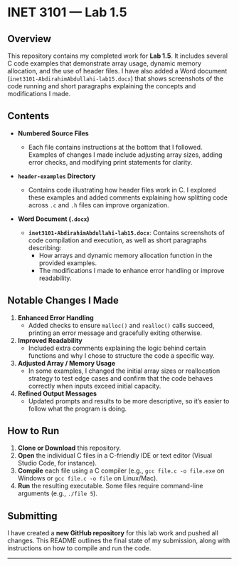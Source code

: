 # INET 3101 — Lab 1.5

## Overview
This repository contains my completed work for **Lab 1.5**. It includes several C code examples that demonstrate array usage, dynamic memory allocation, and the use of header files. I have also added a Word document (`inet3101-AbdirahimAbdullahi-lab15.docx`) that shows screenshots of the code running and short paragraphs explaining the concepts and modifications I made.

## Contents
- **Numbered Source Files**  
  - Each file contains instructions at the bottom that I followed. Examples of changes I made include adjusting array sizes, adding error checks, and modifying print statements for clarity.
  
- **`header-examples` Directory**  
  - Contains code illustrating how header files work in C. I explored these examples and added comments explaining how splitting code across `.c` and `.h` files can improve organization.

- **Word Document (`.docx`)**  
  - **`inet3101-AbdirahimAbdullahi-lab15.docx`**: Contains screenshots of code compilation and execution, as well as short paragraphs describing:
    - How arrays and dynamic memory allocation function in the provided examples.
    - The modifications I made to enhance error handling or improve readability.

## Notable Changes I Made
1. **Enhanced Error Handling**  
   - Added checks to ensure `malloc()` and `realloc()` calls succeed, printing an error message and gracefully exiting otherwise.
2. **Improved Readability**  
   - Included extra comments explaining the logic behind certain functions and why I chose to structure the code a specific way.
3. **Adjusted Array / Memory Usage**  
   - In some examples, I changed the initial array sizes or reallocation strategy to test edge cases and confirm that the code behaves correctly when inputs exceed initial capacity.
4. **Refined Output Messages**  
   - Updated prompts and results to be more descriptive, so it’s easier to follow what the program is doing.

## How to Run
1. **Clone or Download** this repository.  
2. **Open** the individual C files in a C-friendly IDE or text editor (Visual Studio Code, for instance).  
3. **Compile** each file using a C compiler (e.g., `gcc file.c -o file.exe` on Windows or `gcc file.c -o file` on Linux/Mac).  
4. **Run** the resulting executable. Some files require command-line arguments (e.g., `./file 5`).

## Submitting
I have created a **new GitHub repository** for this lab work and pushed all changes. This README outlines the final state of my submission, along with instructions on how to compile and run the code.

---
